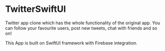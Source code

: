 # TwitterSwiftUI

Twitter app clone which has the whole functionality of the original app.
You can follow your favourite users, post new tweets, chat with friends and so on!

This App is built on SwiftUI framework with Firebase integration.
